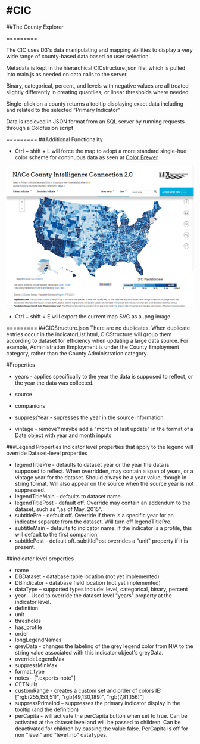 #CIC
===

##The County Explorer

=========

The CIC uses D3's data manipulating and mapping abilities to display a very wide range of county-based data based on user selection.

Metadata is kept in the hierarchical CICstructure.json file, which is pulled into main.js as needed on data calls to the server.

Binary, categorical, percent, and levels with negative values are all treated slightly differently in creating quantiles, or linear thresholds where needed.

Single-click on a county returns a tooltip displaying exact data including and related to the selected "Primary Indicator"

Data is recieved in JSON format from an SQL server by running requests through a Coldfusion script

=========
##Additional Functionality

- Ctrl + shift + L will force the map to adopt a more standard single-hue color scheme for continuous data as seen at [Color Brewer](www.colorbrewer2.org)

![Single-hue colors](/img/CICThumb_IPad_oldColors.png)

- Ctrl + shift + E will export the current map SVG as a .png image

=========
##CICStructure.json 
There are no duplicates.  When duplicate entries occur in the indicatorList.html, CICStructure will group them according to dataset for efficiency when updating a large data source.  For example, Administration Employment is under the County Employment category, rather than the County Administration category.

#Properties
- years - applies specifically to the year the data is supposed to reflect, or the year the data was collected.
- source
- companions
- suppressYear - supresses the year in the source information.


- vintage - remove? maybe add a "month of last update" in the format of a Date object with year and month inputs

###Legend Properties
Indicator level properties that apply to the legend will override Dataset-level properties
- legendTitlePre - defaults to dataset year or the year the data is supposed to reflect. When overridden, may contain a span of years, or a vintage year for the dataset.  Should always be a year value, though in string format.  Will also appear on the source when the source year is not suppressed.
- legendTitleMain - defaults to dataset name.
- legendTitlePost - default off.  Override may contain an addendum to the dataset, such as ",as of May, 2015".
- subtitlePre - default off.  Override if there is a specific year for an indicator separate from the dataset.  Will turn off legendTitlePre.
- subtitleMain - defaults to indicator name.  If the indicator is a profile, this will default to the first companion.
- subtitlePost - default off. subtitlePost overrides a "unit" property if it is present.

##indicator level properties
- name
- DBDataset - database table location (not yet implemented)
- DBIndicator - database field location (not yet implemented)
- dataType – supported types include: level, categorical, binary, percent
- year - Used to override the dataset level "years" property at the indicator level.
- definition
- unit
- thresholds
- has_profile
- order
- longLegendNames
- greyData - changes the labeling of the grey legend color from N/A to the string value associated with this indicator object's greyData.
- overrideLegendMax
- suppressMinMax
- format_type
- notes - [".exports-note"]
- CETNulls
- customRange - creates a custom set and order of colors IE: ["rgb(255,153,51)", "rgb(49,130,189)", "rgb(7,81,156)"]
- suppressPrimeInd – suppresses the primary indicator display in the tooltip (and the definition)
- perCapita - will activate the perCapita button when set to true.  Can be activated at the dataset level and will be passed to children.  Can be deactivated for children by passing the value false.  PerCapita is off for non "level" and "level_np" dataTypes.


